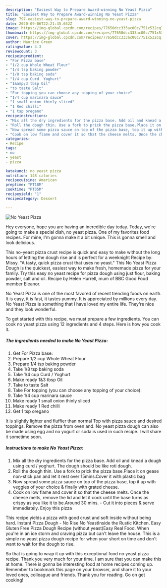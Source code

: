 ```yaml
---
description: "Easiest Way to Prepare Award-winning No Yeast Pizza"
title: "Easiest Way to Prepare Award-winning No Yeast Pizza"
slug: 797-easiest-way-to-prepare-award-winning-no-yeast-pizza
date: 2020-09-06T22:21:35.652Z
image: https://img-global.cpcdn.com/recipes/77650dcc333ac00c/751x532cq70/no-yeast-pizza-recipe-main-photo.jpg
thumbnail: https://img-global.cpcdn.com/recipes/77650dcc333ac00c/751x532cq70/no-yeast-pizza-recipe-main-photo.jpg
cover: https://img-global.cpcdn.com/recipes/77650dcc333ac00c/751x532cq70/no-yeast-pizza-recipe-main-photo.jpg
author: Maurice Green
ratingvalue: 4.3
reviewcount: 3
recipeingredient:
- "For Pizza base"
- "1/2 cup Whole Wheat Flour"
- "1/4 tsp baking powder"
- "1/8 tsp baking soda"
- "1/4 cup Curd  Yoghurt"
- "1&amp;3 tbsp Oil"
- "to taste Salt"
- "For topping you can choose any topping of your choice"
- "1/4 cup marinara sauce"
- "1 small onion thinly sliced"
- "1 Red chilli"
- "1 tsp oregano"
recipeinstructions:
- "Mix all the dry ingredients for the pizza base. Add oil and knead a dough using curd / yoghurt. The dough should be like roti dough."
- "Roll the dough thin. Use a fork to prick the pizza base.Place it on gease non-stick pan and let it rest over 15mins.Cover it with plastic bag"
- "Now spread some pizza sauce on top of the pizza base, top it up with veggies of your choice &amp; finally with grated cheese."
- "Cook on low flame and cover it so that the cheese melts. Once the cheese melts, remove the lid and let it cook until the base turns as crispy as you like it to be.Around 30 mins. Cut it into pieces &amp; serve immediately. Enjoy this pizza"
categories:
- Recipe
tags:
- no
- yeast
- pizza

katakunci: no yeast pizza 
nutrition: 148 calories
recipecuisine: American
preptime: "PT18M"
cooktime: "PT35M"
recipeyield: "1"
recipecategory: Dessert

---
```



![No Yeast Pizza](https://img-global.cpcdn.com/recipes/77650dcc333ac00c/751x532cq70/no-yeast-pizza-recipe-main-photo.jpg)

Hey everyone, hope you are having an incredible day today. Today, we're going to make a special dish, no yeast pizza. One of my favorites food recipes. For mine, I'm gonna make it a bit unique. This is gonna smell and look delicious.

This no-yeast pizza crust recipe is quick and easy to make without the long hours of letting the dough rise and is perfect for a weeknight Recipe by: Missy. &#34;A tasty, quick pizza crust that uses no yeast.&#34; This No Yeast Pizza Dough is the quickest, easiest way to make fresh, homemade pizza for your family. Try this easy no yeast recipe for pizza dough using just flour, baking powder, salt and oil. Recipe by Helen Hurrell, mum of BBC Good Food member Eleanor.

No Yeast Pizza is one of the most favored of recent trending foods on earth. It is easy, it is fast, it tastes yummy. It is appreciated by millions every day. No Yeast Pizza is something that I have loved my entire life. They're nice and they look wonderful.


To get started with this recipe, we must prepare a few ingredients. You can cook no yeast pizza using 12 ingredients and 4 steps. Here is how you cook it.

<!--inarticleads1-->

##### The ingredients needed to make No Yeast Pizza:

1. Get For Pizza base:
1. Prepare 1/2 cup Whole Wheat Flour
1. Prepare 1/4 tsp baking powder
1. Take 1/8 tsp baking soda
1. Take 1/4 cup Curd / Yoghurt
1. Make ready 1&amp;3 tbsp Oil
1. Take to taste Salt
1. Take For topping (you can choose any topping of your choice):
1. Take 1/4 cup marinara sauce
1. Make ready 1 small onion thinly sliced
1. Make ready 1 Red chilli
1. Get 1 tsp oregano


It is slightly lighter and fluffier than normal Top with pizza sauce and desired toppings. Remove the pizza from oven and. No yeast pizza dough can also be made using egg and no yogurt or soda is used in such recipe. I will share it sometime soon. 

<!--inarticleads2-->

##### Instructions to make No Yeast Pizza:

1. Mix all the dry ingredients for the pizza base. Add oil and knead a dough using curd / yoghurt. The dough should be like roti dough.
1. Roll the dough thin. Use a fork to prick the pizza base.Place it on gease non-stick pan and let it rest over 15mins.Cover it with plastic bag
1. Now spread some pizza sauce on top of the pizza base, top it up with veggies of your choice &amp; finally with grated cheese.
1. Cook on low flame and cover it so that the cheese melts. Once the cheese melts, remove the lid and let it cook until the base turns as crispy as you like it to be.Around 30 mins. - Cut it into pieces &amp; serve immediately. Enjoy this pizza


This recipe yields a pizza with good crust and soft inside without being hard. Instant Pizza Dough - No Rise No YeastInside the Rustic Kitchen. Easy Gluten Free Pizza Dough Recipe (without yeast)Easy Real Food. When you&#39;re in an ice storm and craving pizza but can&#39;t leave the house. This is a simple no yeast pizza dough recipe for when your short on time and don&#39;t want to wait for the dough to rise. 

So that is going to wrap it up with this exceptional food no yeast pizza recipe. Thank you very much for your time. I am sure that you can make this at home. There is gonna be interesting food at home recipes coming up. Remember to bookmark this page on your browser, and share it to your loved ones, colleague and friends. Thank you for reading. Go on get cooking!
